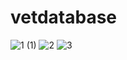 # vetdatabase

![1 (1)](https://user-images.githubusercontent.com/70071853/224447511-6b08a18c-f51f-40a2-946e-b461f507365d.gif)
![2](https://user-images.githubusercontent.com/70071853/224447272-e7b9199c-0e8c-479c-a09c-e5fecff67eed.gif)
![3](https://user-images.githubusercontent.com/70071853/224447275-5f6ac960-46ec-4006-ab0a-1edcc1e81147.gif)

